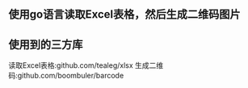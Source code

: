 ## 使用go语言读取Excel表格，然后生成二维码图片
## 使用到的三方库 
 读取Excel表格:github.com/tealeg/xlsx
 生成二维码:github.com/boombuler/barcode
